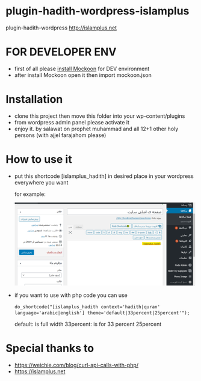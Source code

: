 # plugin-hadith-wordpress-islamplus

plugin-hadith-wordpress http://islamplus.net

# FOR DEVELOPER ENV

- first of all please [install Mockoon](https://mockoon.com/#download) for DEV environment
- after install Mockoon open it then import mockoon.json

# Installation

- clone this project then move this folder into your wp-content/plugins
- from wordpress admin panel please activate it
- enjoy it. by salawat on prophet muhammad and all 12+1 other holy persons (with ajjel farajahom please)

# How to use it

- put this shortcode [islamplus_hadith] in desired place in your wordpress everywhere you want

  for example:

  ![use hadith shortcode in wordpress editor](use-hadith-shortcode-in-editor-wordpress.png)

- if you want to use with php code you can use

  ```
  do_shortcode("[islamplus_hadith context='hadith|quran' language='arabic|english'] theme='default|33percent|25percent'");
  ```

  default: is full width
  33percent: is for 33 percent
  25percent

# Special thanks to

- https://weichie.com/blog/curl-api-calls-with-php/
- https://islamplus.net
